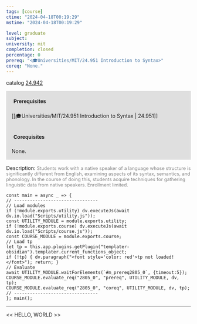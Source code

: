 ```yaml
---
tags: [course]
ctime: "2024-04-18T00:19:29"
mstime: "2024-04-18T00:19:29"

level: graduate
subject: 
university: mit
completion: closed
percentage: 0
prereq: "<🎓Universities/MIT/24.951 Introduction to Syntax>"
coreq: "None."
---
```


catalog [24.942](http://student.mit.edu/catalog/m24b.html#24.942)

<span style="display: block; padding: 15px; background-color: rgb(100, 100, 100, 0.2);"><font id="m_prereq2805_0" style="display: block; font-family: Arial, sans-serif; font-weight: bold; padding: 5px">Prerequisites</font><br><span id="prereq2805_0">[[🎓Universities/MIT/24.951 Introduction to Syntax | 24.951]]</span></span>
<span style="display: block; padding: 15px; background-color: rgb(100, 100, 100, 0.2);"><font id="m_coreq2805_0" style="display: block; font-family: Arial, sans-serif; font-weight: bold; padding: 5px">Corequisites</font><br><span id="coreq2805_0">None.</span></span>

<font style="">Description:</font>
<font style="color: grey; font-size: 0.8rem;">Students work with a native speaker of a language whose structure is significantly different from English, examining aspects of its syntax, semantics, and phonology. In the course of doing this, students acquire techniques for gathering linguistic data from native speakers. Enrollment limited.</font>

```dataviewjs
const main = async _ => {
// --------------------------------
// Load modules
if (!module.exports.utility) dv.executeJs(await dv.io.load("Scripts/utility.js"));
const UTILITY_MODULE = module.exports.utility;
if (!module.exports.course) dv.executeJs(await dv.io.load("Scripts/course.js"));
const COURSE_MODULE = module.exports.course;
// Load tp
let tp = this.app.plugins.getPlugin("templater-obsidian").templater.current_functions_object;
if (!tp) { dv.paragraph("<font style='color: red'>tp not loaded!</font>"); return; }
// Evaluate
await UTILITY_MODULE.waitForElements(`#m_prereq2805_0`, {timeout:5});
COURSE_MODULE.evaluate_req("2805_0", "prereq", UTILITY_MODULE, dv, tp);
COURSE_MODULE.evaluate_req("2805_0", "coreq", UTILITY_MODULE, dv, tp);
// --------------------------------
}; main();
```

---

<< HELLO, WORLD >>
